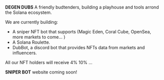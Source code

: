 **DEGEN DUBS**
A friendly budtenders, building a playhouse and tools arrond the Solana ecosystem.

We are currently building:
- A sniper NFT bot that supports (Magic Eden, Coral Cube, OpenSea, more markets to come... )
- A Solana Roulette.
- DubBot, a discord bot that provides NFTs data from markets and influencers.

All our NFT holders will receive 4% 10% ...


**SNIPER BOT**
website coming soon!